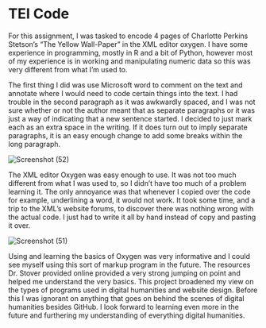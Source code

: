 # TEI Code

For this assignment, I was tasked to encode 4 pages of Charlotte Perkins Stetson’s “The Yellow Wall-Paper” in the XML editor oxygen. I have some experience in programming, mostly in R and a bit of Python, however most of my experience is in working and manipulating numeric data so this was very different from what I’m used to.  

The first thing I did was use Microsoft word to comment on the text and annotate where I would need to code certain things into the text.  I had trouble in the second paragraph as it was awkwardly spaced, and I was not sure whether or not the author meant that as separate paragraphs or it was just a way of indicating that a new sentence started.  I decided to just mark each as an extra space in the writing.   If it does turn out to imply separate paragraphs, it is an easy enough change to add some breaks within the long paragraph.  

![Screenshot (52)](https://user-images.githubusercontent.com/78226473/109701463-08865e80-7b61-11eb-80f4-e977d2cbbb78.png)



The XML editor Oxygen was easy enough to use.  It was not too much different from what I was used to, so I didn’t have too much of a problem learning it.  The only annoyance was that whenever I copied over the code for example, underlining a word, it would not work.  It took some time, and a trip to the XML’s website forums, to discover there was nothing wrong with the actual code. I just had to write it all by hand instead of copy and pasting it over.  

![Screenshot (51)](https://user-images.githubusercontent.com/78226473/109702632-7b440980-7b62-11eb-993a-231de5210171.png)


Using and learning the basics of Oxygen was very informative and I could see myself using this sort of markup program in the future.  The resources Dr. Stover provided online provided a very strong jumping on point and helped me understand the very basics.  This project broadened my view on the types of programs used in digital humanities and website design.  Before this I was ignorant on anything that goes on behind the scenes of digital humanities besides GitHub.  I look forward to learning even more in the future and furthering my understanding of everything digital humanities.  
